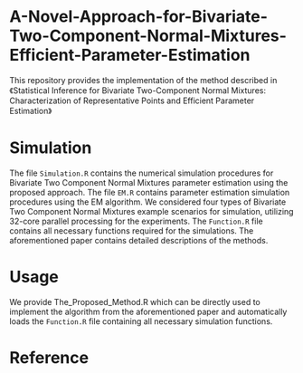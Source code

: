 # A-Novel-Approach-for-Bivariate-Two-Component-Normal-Mixtures-Efficient-Parameter-Estimation
This repository provides the implementation of the method described in《Statistical Inference for Bivariate Two-Component Normal Mixtures: Characterization of Representative Points and Efficient Parameter Estimation》
# Simulation  
The file `Simulation.R` contains the numerical simulation procedures for Bivariate Two Component Normal Mixtures parameter estimation using the proposed approach. The file `EM.R` contains parameter estimation simulation procedures using the EM algorithm. We considered four types of Bivariate Two Component Normal Mixtures example scenarios for simulation, utilizing 32-core parallel processing for the experiments. The `Function.R` file contains all necessary functions required for the simulations. The aforementioned paper contains detailed descriptions of the methods.
# Usage
We provide The_Proposed_Method.R which can be directly used to implement the algorithm from the aforementioned paper and automatically loads the `Function.R` file containing all necessary simulation functions.
# Reference


